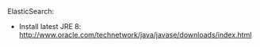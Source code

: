 ElasticSearch:

- Install latest JRE 8: http://www.oracle.com/technetwork/java/javase/downloads/index.html